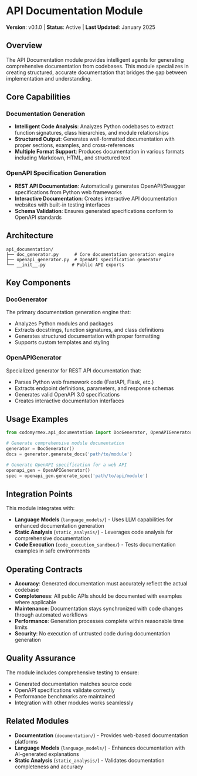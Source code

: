 # API Documentation Module

**Version**: v0.1.0 | **Status**: Active | **Last Updated**: January 2025

## Overview

The API Documentation module provides intelligent agents for generating comprehensive documentation from codebases. This module specializes in creating structured, accurate documentation that bridges the gap between implementation and understanding.

## Core Capabilities

### Documentation Generation
- **Intelligent Code Analysis**: Analyzes Python codebases to extract function signatures, class hierarchies, and module relationships
- **Structured Output**: Generates well-formatted documentation with proper sections, examples, and cross-references
- **Multiple Format Support**: Produces documentation in various formats including Markdown, HTML, and structured text

### OpenAPI Specification Generation
- **REST API Documentation**: Automatically generates OpenAPI/Swagger specifications from Python web frameworks
- **Interactive Documentation**: Creates interactive API documentation websites with built-in testing interfaces
- **Schema Validation**: Ensures generated specifications conform to OpenAPI standards

## Architecture

```
api_documentation/
├── doc_generator.py      # Core documentation generation engine
├── openapi_generator.py  # OpenAPI specification generator
└── __init__.py          # Public API exports
```

## Key Components

### DocGenerator
The primary documentation generation engine that:
- Analyzes Python modules and packages
- Extracts docstrings, function signatures, and class definitions
- Generates structured documentation with proper formatting
- Supports custom templates and styling

### OpenAPIGenerator
Specialized generator for REST API documentation that:
- Parses Python web framework code (FastAPI, Flask, etc.)
- Extracts endpoint definitions, parameters, and response schemas
- Generates valid OpenAPI 3.0 specifications
- Creates interactive documentation interfaces

## Usage Examples

```python
from codomyrmex.api_documentation import DocGenerator, OpenAPIGenerator

# Generate comprehensive module documentation
generator = DocGenerator()
docs = generator.generate_docs('path/to/module')

# Generate OpenAPI specification for a web API
openapi_gen = OpenAPIGenerator()
spec = openapi_gen.generate_spec('path/to/api/module')
```

## Integration Points

This module integrates with:
- **Language Models** (`language_models/`) - Uses LLM capabilities for enhanced documentation generation
- **Static Analysis** (`static_analysis/`) - Leverages code analysis for comprehensive documentation
- **Code Execution** (`code_execution_sandbox/`) - Tests documentation examples in safe environments

## Operating Contracts

- **Accuracy**: Generated documentation must accurately reflect the actual codebase
- **Completeness**: All public APIs should be documented with examples where applicable
- **Maintenance**: Documentation stays synchronized with code changes through automated workflows
- **Performance**: Generation processes complete within reasonable time limits
- **Security**: No execution of untrusted code during documentation generation

## Quality Assurance

The module includes comprehensive testing to ensure:
- Generated documentation matches source code
- OpenAPI specifications validate correctly
- Performance benchmarks are maintained
- Integration with other modules works seamlessly

## Related Modules

- **Documentation** (`documentation/`) - Provides web-based documentation platforms
- **Language Models** (`language_models/`) - Enhances documentation with AI-generated explanations
- **Static Analysis** (`static_analysis/`) - Validates documentation completeness and accuracy

